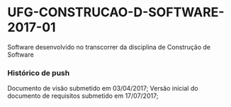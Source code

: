 # UFG-CONSTRUCAO-D-SOFTWARE-2017-01
Software desenvolvido no transcorrer da disciplina de Construção de Software

### Histórico de push
Documento de visão submetido em 03/04/2017;
Versão inicial do documento de requisitos submetido em 17/07/2017;

